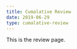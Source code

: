 ```yaml
---
title: Cumalative Review 
date: 2019-06-29
type: cumalative-review 
---
```

This is the review page.
